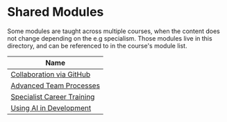 # Shared Modules

Some modules are taught across multiple courses, when the content does not change depending on the e.g specialism. Those modules live in this directory, and can be referenced to in the course's module list.

| Name                                                                 |
| -------------------------------------------------------------------- |
| [Collaboration via GitHub](./collaboration-via-github/README.md)     |
| [Advanced Team Processes](./advanced-team-processes/README.md)       |
| [Specialist Career Training](./specialist-career-training/README.md) |
| [Using AI in Development](./using-ai-in-development/README.md)       |
